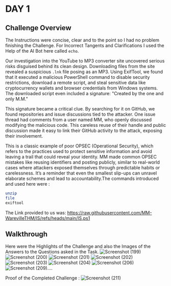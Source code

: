 # DAY 1 

## Challenge Overview

The Instructions were concise, clear and to the point so I had no problem finishing the Challenge. For Incorrect Tangents and Clarifications I used the Help of the AI Bot here called `echo`. 

Our investigation into the YouTube to MP3 converter site uncovered serious risks disguised behind its clean design. Downloading files from the site revealed a suspicious `.lnk` file posing as an MP3. Using ExifTool, we found that it executed a malicious PowerShell command to disable security restrictions, download a remote script, and steal sensitive data like cryptocurrency wallets and browser credentials from Windows systems. The downloaded script even included a signature: "Created by the one and only M.M."

This signature became a critical clue. By searching for it on GitHub, we found repositories and issue discussions tied to the attacker. One issue thread had comments from a user named MM, who openly discussed modifying the malicious code. This careless reuse of their handle and public discussion made it easy to link their GitHub activity to the attack, exposing their involvement.

This is a classic example of poor OPSEC (Operational Security), which refers to the practices used to protect sensitive information and avoid leaving a trail that could reveal your identity. MM made common OPSEC mistakes like reusing identifiers and posting publicly, similar to real-world cases where attackers exposed themselves through predictable habits or carelessness. It’s a reminder that even the smallest slip-ups can unravel elaborate schemes and lead to accountability.The commands introduced and used here were  :

```bash
unzip
file
exiftool
```
The Link provided to us was: https://raw.githubusercontent.com/MM-WarevilleTHM/IS/refs/heads/main/IS.ps1

## Walkthrough 

Here were the Highlights of the Challenge and also the Images of the Answers to the Questions asked in the Task. 
![Screenshot (199)](https://github.com/user-attachments/assets/2497dd8d-e6d6-4d26-9d18-b55b4e1d0701)
![Screenshot (200)](https://github.com/user-attachments/assets/620376d0-529f-4303-a470-213db728e0e0)
![Screenshot (201)](https://github.com/user-attachments/assets/1e7c69cf-9995-4a79-8fb8-007ad52b29c5)
![Screenshot (202)](https://github.com/user-attachments/assets/1a38eea0-8d8a-438d-85f7-3d4386ff67a5)
![Screenshot (203)](https://github.com/user-attachments/assets/8c8ed830-7fc4-49cc-b594-917501697171)
![Screenshot (204)](https://github.com/user-attachments/assets/77cf54c8-5fc7-46f1-a2ea-73f53fc96bf3)
![Screenshot (206)](https://github.com/user-attachments/assets/67464993-3c9e-40db-9df7-6eac607313d2)
![Screenshot (209)](https://github.com/user-attachments/assets/488ed4ec-41f5-4be7-8b18-82743f0f20b6)....

Proof of the Completed Challenge :
![Screenshot (211)](https://github.com/user-attachments/assets/538e232b-f2b6-445b-97dc-0086a3a32bf8)
